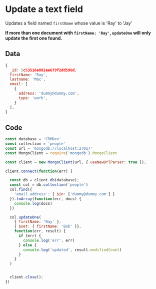 # Update a text field

Updates a field named `firstName` whose value is 'Ray' to 'Jay'

**If more than one document with `firstName: 'Ray'`, `updateOne` will only update the first one found.**

## Data
```js
{
  _id: 5c53516e882ae679f2dd596d,
  firstName: 'Ray',
  lastname: 'Mac',
  email: [
    {
      address: 'dummy@dummy.com',
      type: 'work',
    }
  ],
}
```

## Code
```js
const database = 'CRMDev'
const collection = 'people'
const url = 'mongodb://localhost:27017'
const MongoClient = require('mongodb').MongoClient

const client = new MongoClient(url, { useNewUrlParser: true });

client.connect(function(err) {

  const db = client.db(database);
  const col = db.collection('people')
  col.find({
    'email.address': { $in: ['dummy@dummy.com'] }
  }).toArray(function(err, docs) {
    console.log(docs)
  })

  col.updateOne(
    { firstName: 'Ray' },
    { $set: { firstName: 'Bob' }},
    function(err, result) {
      if (err) {
        console.log('err', err)
      } else {
        console.log('updated', result.modifiedCount)
      }
    }
  )


  client.close();
})
```
